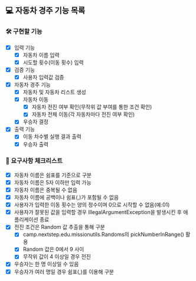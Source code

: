 ## 💻 자동차 경주 기능 목록
### 🛠 구현할 기능
- [x] 입력 기능
  - [x] 자동차 이름 입력
  - [x] 시도할 횟수(이동 횟수) 입력
- [x] 검증 기능
  - [x] 사용자 입력값 검증 
- [x] 자동차 경주 기능
  - [x] 자동차 및 자동차 리스트 생성
  - [x] 자동차 이동
    - [x] 자동차 전진 여부 확인(무작위 값 부여를 통한 조건 확인)
    - [x] 자동차 전체 이동(각 자동차마다 전진 여부 확인)
  - [x] 우승자 결정
- [x] 출력 기능
  - [x] 이동 차수별 실행 결과 출력
  - [x] 우승자 출력
### 📁 요구사항 체크리스트
- [x] 자동차 이름은 쉼표를 기준으로 구분
- [x] 자동차 이름은 5자 이하만 입력 가능
- [x] 자동차 이름은 중복될 수 없음
- [x] 자동차 이름에 공백이나 쉼표(,)가 포함될 수 없음
- [x] 사용자가 입력한 이동 횟수는 양의 정수이며 0으로 시작할 수 없음(예:01)
- [x] 사용자가 잘못된 값을 입력할 경우 IllegalArgumentException을 발생시킨 후 애플리케이션 종료
- [x] 전진 조건은 Random 값 추출을 통해 구분
  - [x] camp.nextstep.edu.missionutils.Randoms의 pickNumberInRange() 활용
  - [x] Random 값은 0에서 9 사이
  - [x] 무작위 값이 4 이상일 경우 전진
- [x] 우승자는 한 명 이상일 수 있음
- [x] 우승자가 여러 명일 경우 쉼표(,)를 이용해 구분
